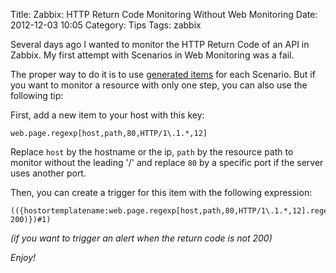 Title: Zabbix: HTTP Return Code Monitoring Without Web Monitoring
Date: 2012-12-03 10:05
Category: Tips 
Tags: zabbix

Several days ago I wanted to monitor the HTTP Return Code of an API in Zabbix. My first attempt with Scenarios in Web Monitoring was a fail.

The proper way to do it is to use [generated items](http://www.zabbix.com/documentation/2.0/manual/web_monitoring/items#scenario_items) for each Scenario. But if you want to monitor a resource with only one step, you can also use the following tip:


First, add a new item to your host with this key:

```
web.page.regexp[host,path,80,HTTP/1\.1.*,12]
```

Replace `host` by the hostname or the ip, `path` by the resource path to monitor without the leading '/' and replace `80` by a specific port if the server uses another port.

Then, you can create a trigger for this item with the following expression:

```
(({hostortemplatename:web.page.regexp[host,path,80,HTTP/1\.1.*,12].regexp(HTTP/1.1\ 200)})#1)
```

_(if you want to trigger an alert when the return code is not 200)_

_Enjoy!_
